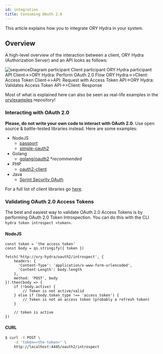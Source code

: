 ```yaml
---
id: integration
title: Consuming OAuth 2.0
---
```


This article explains how you to integrate ORY Hydra in your system.

<!-- toc -->

## Overview

A high-level overview of the interaction between a client, ORY Hydra (Authorization Server) and an API looks as follows:

![`sequenceDiagram
  participant Client
  participant ORY Hydra
  participant API
  Client->>ORY Hydra: Perform OAuth 2.0 Flow
  ORY Hydra->>Client: Access Token
  Client->>API: Request with Access Token
  API->ORY Hydra: Validates Access Token
  API->>Client: Response`](/images/docs/hydra/basic-oauth2-system.png)

Most of what is explained here can also be seen as real-life examples in the [ory/examples](https://github.com/ory/examples)
repository!

### Interacting with OAuth 2.0

**Please, do not write your own code to interact with OAuth 2.0**. Use open source & battle-tested libraries instead. Here are some
examples:

- NodeJS
  - [passport](http://www.passportjs.org/)
  - [simple-oauth2](https://github.com/lelylan/simple-oauth2)
- Golang
  - [golang/oauth2](https://github.com/golang/oauth2) \*_recommended_
- PHP
  - [oauth2-client](https://github.com/thephpleague/oauth2-client)
- Java
  - [Sprint Security OAuth](https://spring.io/projects/spring-security-oauth)

For a full list of client libraries go [here](https://oauth.net/code/).

### Validating OAuth 2.0 Access Tokens

The best and easiest way to validate OAuth 2.0 Access Tokens is by performing OAuth 2.0 Token Introspection. You can
do this with the CLI `hydra token introspect <token>`.

#### NodeJS

```
const token = 'the access token'
const body = qs.stringify({ token })

fetch('http://ory-hydra/oauth2/introspect', {
    headers: {
      'Content-Type': 'application/x-www-form-urlencoded',
      'Content-Length': body.length
    },
    method: 'POST', body
}).then(body => {
    if (!body.active) {
        // Token is not active/valid
    } else if (body.token_type !== 'access_token') {
        // Token is not an access token (probably a refresh token)
    }

    // token is active
})
```

#### CURL

```bash
$ curl -X POST \
    -d 'token=<the-token>' \
    http://localhost:4445/oauth2/introspect
```
